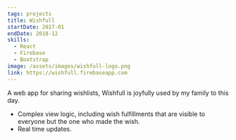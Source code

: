 ```yaml
---
tags: projects
title: Wishfull
startDate: 2017-01
endDate: 2018-12
skills:
  - React
  - Firebase
  - Bootstrap
image: /assets/images/wishfull-logo.png
link: https://wishfull.firebaseapp.com
---
```


A web app for sharing wishlists, Wishfull is joyfully used by my family to this day.

- Complex view logic, including wish fulfillments that are visible to everyone but the one who made the wish.
- Real time updates.
